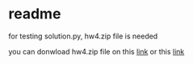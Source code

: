 # readme
for testing solution.py, hw4.zip file is needed

you can donwload hw4.zip file on this [link](https://www.cs.ubc.ca/~lsigal/425_2022W2/Assignment4.html) or this [link](https://www.cs.ubc.ca/~lsigal/teaching20_Term1.html)